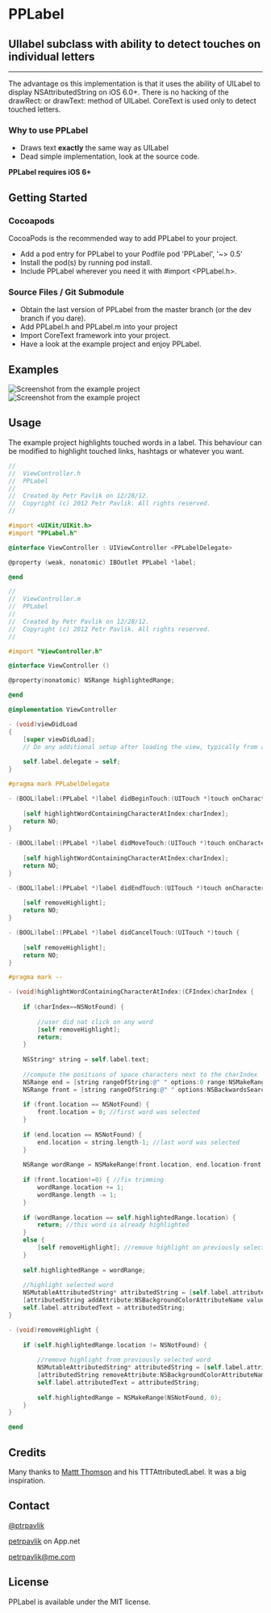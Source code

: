 # PPLabel
## UIlabel subclass with ability to detect touches on individual letters
---
The advantage os this implementation is that it uses the ability of UILabel to display 
NSAttributedString on iOS 6.0+. There is no hacking of the drawRect: or drawText: 
method of UILabel. CoreText is used only to detect touched letters.

### Why to use PPLabel
- Draws text **exactly** the same way as UILabel
- Dead simple implementation, look at the source code.

**PPLabel requires iOS 6+**

## Getting Started

### Cocoapods

CocoaPods is the recommended way to add PPLabel to your project.

* Add a pod entry for PPLabel to your Podfile pod 'PPLabel', '~> 0.5'
* Install the pod(s) by running pod install.
* Include PPLabel wherever you need it with #import <PPLabel.h>.

### Source Files / Git Submodule

- Obtain the last version of PPLabel from the master branch (or the dev branch if you dare).
- Add PPLabel.h and PPLabel.m into your project
- Import CoreText framework into your project.
- Have a look at the example project and enjoy PPLabel.

## Examples

![Screenshot from the example project](https://dl.dropbox.com/u/4175299/PPLabel.png)
![Screenshot from the example project](https://dl.dropbox.com/u/4175299/PPlabel2.png)

## Usage

The example project highlights touched words in a label. This behaviour can be modified to highlight touched links, hashtags or whatever you want.

``` objective-c
//
//  ViewController.h
//  PPLabel
//
//  Created by Petr Pavlik on 12/28/12.
//  Copyright (c) 2012 Petr Pavlik. All rights reserved.
//

#import <UIKit/UIKit.h>
#import "PPLabel.h"

@interface ViewController : UIViewController <PPLabelDelegate>

@property (weak, nonatomic) IBOutlet PPLabel *label;

@end
```

``` objective-c
//
//  ViewController.m
//  PPLabel
//
//  Created by Petr Pavlik on 12/28/12.
//  Copyright (c) 2012 Petr Pavlik. All rights reserved.
//

#import "ViewController.h"

@interface ViewController ()

@property(nonatomic) NSRange highlightedRange;

@end

@implementation ViewController

- (void)viewDidLoad
{
    [super viewDidLoad];
	// Do any additional setup after loading the view, typically from a nib.
    
    self.label.delegate = self;
}

#pragma mark PPLabelDelegate

- (BOOL)label:(PPLabel *)label didBeginTouch:(UITouch *)touch onCharacterAtIndex:(CFIndex)charIndex {
    
    [self highlightWordContainingCharacterAtIndex:charIndex];
    return NO;
}

- (BOOL)label:(PPLabel *)label didMoveTouch:(UITouch *)touch onCharacterAtIndex:(CFIndex)charIndex {
    
    [self highlightWordContainingCharacterAtIndex:charIndex];
    return NO;
}

- (BOOL)label:(PPLabel *)label didEndTouch:(UITouch *)touch onCharacterAtIndex:(CFIndex)charIndex {
    
    [self removeHighlight];
    return NO;
}

- (BOOL)label:(PPLabel *)label didCancelTouch:(UITouch *)touch {
    
    [self removeHighlight];
    return NO; 
}

#pragma mark --

- (void)highlightWordContainingCharacterAtIndex:(CFIndex)charIndex {
    
    if (charIndex==NSNotFound) {
        
        //user did nat click on any word
        [self removeHighlight];
        return;
    }
    
    NSString* string = self.label.text;
    
    //compute the positions of space characters next to the charIndex
    NSRange end = [string rangeOfString:@" " options:0 range:NSMakeRange(charIndex, string.length - charIndex)];
    NSRange front = [string rangeOfString:@" " options:NSBackwardsSearch range:NSMakeRange(0, charIndex)];
    
    if (front.location == NSNotFound) {
        front.location = 0; //first word was selected
    }
    
    if (end.location == NSNotFound) {
        end.location = string.length-1; //last word was selected
    }
    
    NSRange wordRange = NSMakeRange(front.location, end.location-front.location);
    
    if (front.location!=0) { //fix trimming
        wordRange.location += 1;
        wordRange.length -= 1;
    }
    
    if (wordRange.location == self.highlightedRange.location) {
        return; //this word is already highlighted
    }
    else {
        [self removeHighlight]; //remove highlight on previously selected word
    }
    
    self.highlightedRange = wordRange;
    
    //highlight selected word
    NSMutableAttributedString* attributedString = [self.label.attributedText mutableCopy];
    [attributedString addAttribute:NSBackgroundColorAttributeName value:[UIColor redColor] range:wordRange];
    self.label.attributedText = attributedString;
}

- (void)removeHighlight {
    
    if (self.highlightedRange.location != NSNotFound) {
        
        //remove highlight from previously selected word
        NSMutableAttributedString* attributedString = [self.label.attributedText mutableCopy];
        [attributedString removeAttribute:NSBackgroundColorAttributeName range:self.highlightedRange];
        self.label.attributedText = attributedString;
        
        self.highlightedRange = NSMakeRange(NSNotFound, 0);
    }
}

@end
```

## Credits
Many thanks to [Mattt Thomson](http://github.com/mattt) and his TTTAttributedLabel. It was a big inspiration.

## Contact
[@ptrpavlik](https://twitter.com/ptrpavlik)

[petrpavlik](https://alpha.app.net/petrpavlik) on App.net

petrpavlik@me.com

## License
PPLabel is available under the MIT license.

